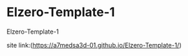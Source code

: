 # Elzero-Template-1
Elzero-Template-1

site link:(https://a7medsa3d-01.github.io/Elzero-Template-1/)
